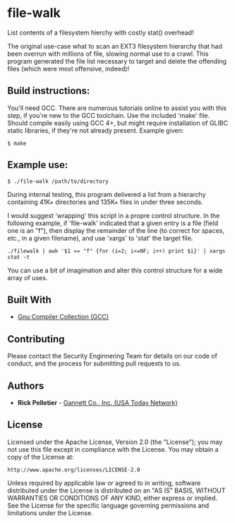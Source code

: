 # file-walk
List contents of a filesystem hierchy with costly stat() overhead!

The original use-case what to scan an EXT3 filesystem hierarchy that had been overrun with millions of file, slowing normal use to a crawl. This program generated the file list necessary to target and delete the offending files (which were most offensive, indeed)!

## Build instructions:

You'll need GCC. There are numerous tutorials online to assist you with this step, if you're new to the GCC toolchain. Use the included 'make' file. Should compile easily using GCC 4+, but might require installation of GLIBC static libraries, if they're not already present. Example given:

```
$ make
```

## Example use:

```
$ ./file-walk /path/to/directory
```

During internal testing, this program delivered a list from a hierarchy containing 41K+ directories and 135K+ files in under three seconds.

I would suggest 'wrapping' this script in a propre control structure. In the following example, if 'file-walk' indicated that a given entry is a file (field one is an "f"), then display the remainder of the line (to correct for spaces, etc., in a given filename), and use 'xargs' to 'stat' the target file.

```
./filewalk | awk '$1 == "f" {for (i=2; i<=NF; i++) print $i}' | xargs stat -t
```

You can use a bit of imagimation and alter this control structure for a wide array of uses.

## Built With

* [Gnu Compiler Collection (GCC)](https://gcc.gnu.org)

## Contributing

Please contact the Security Enginnering Team for details on our code of conduct, and the process for submitting pull requests to us.

## Authors

* **Rick Pelletier** - [Gannett Co., Inc. (USA Today Network)](https://www.usatoday.com/)

## License

Licensed under the Apache License, Version 2.0 (the "License"); you may not use this file except in compliance with the License.
You may obtain a copy of the License at:

    http://www.apache.org/licenses/LICENSE-2.0

Unless required by applicable law or agreed to in writing, software distributed under the License is distributed on an "AS IS" BASIS, WITHOUT WARRANTIES OR CONDITIONS OF ANY KIND, either express or implied. See the License for the specific language governing permissions and limitations under the License.
